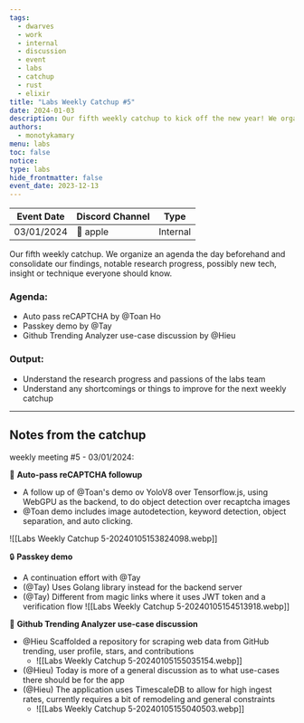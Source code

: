 ```yaml
---
tags:
  - dwarves
  - work
  - internal
  - discussion
  - event
  - labs
  - catchup
  - rust
  - elixir
title: "Labs Weekly Catchup #5"
date: 2024-01-03
description: Our fifth weekly catchup to kick off the new year! We organize an agenda the day beforehand and consolidate our findings, notable research progress, possibly new tech, insight or technique everyone should know.
authors:
  - monotykamary
menu: labs
toc: false
notice: 
type: labs
hide_frontmatter: false
event_date: 2023-12-13
---
```


| Event Date                                                                                                                                                                                                                                                                                                                                                                                                                                                                                                                                                                                                                                                                                                                                                                                                    | Discord Channel | Type     |
| ------------------------------------------------------------------------------------------------------------------------------------------------------------------------------------------------------------------------------------------------------------------------------------------------------------------------------------------------------------------------------------------------------------------------------------------------------------------------------------------------------------------------------------------------------------------------------------------------------------------------------------------------------------------------------------------------------------------------------------------------------------------------------------------------------------- | --------------- | -------- |
| 03/01/2024 | 🍎 apple   | Internal |

Our fifth weekly catchup. We organize an agenda the day beforehand and consolidate our findings, notable research progress, possibly new tech, insight or technique everyone should know.
### Agenda:
- Auto pass reCAPTCHA by @Toan Ho
- Passkey demo by @Tay
- Github Trending Analyzer use-case discussion by @Hieu

### Output:
- Understand the research progress and passions of the labs team
- Understand any shortcomings or things to improve for the next weekly catchup

---

## Notes from the catchup

weekly meeting #5 - 03/01/2024:

🤖 **Auto-pass reCAPTCHA followup**
- A follow up of @Toan's demo ov YoloV8 over Tensorflow.js, using WebGPU as the backend, to do object detection over recaptcha images
- @Toan demo includes image autodetection, keyword detection, object separation, and auto clicking.

![[Labs Weekly Catchup 5-20240105153824098.webp]]


🔒 **Passkey demo**
- A continuation effort with @Tay
- (@Tay) Uses Golang library instead for the backend server
- (@Tay) Different from magic links where it uses JWT token and a verification flow
![[Labs Weekly Catchup 5-20240105154513918.webp]]

🚀 **Github Trending Analyzer use-case discussion**
- @Hieu Scaffolded a repository for scraping web data from GitHub trending, user profile, stars, and contributions
	- ![[Labs Weekly Catchup 5-20240105155035154.webp]]
- (@Hieu) Today is more of a general discussion as to what use-cases there should be for the app 
- (@Hieu) The application uses TimescaleDB to allow for high ingest rates, currently requires a bit of remodeling and general constraints
	- ![[Labs Weekly Catchup 5-20240105155040503.webp]]
